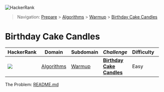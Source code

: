 ![HackerRank](../../../../assets/logo-black.svg?raw=true)
> Navigation: [Prepare](https://www.hackerrank.com/dashboard) > [Algorithms](https://www.hackerrank.com/domains/algorithms) > 
[Warmup](https://www.hackerrank.com/domains/algorithms/warmup) > [Birthday Cake Candles](https://www.hackerrank.com/challenges/birthday-cake-candles/)
# Birthday Cake Candles
| HackerRank | Domain | Subdomain | *Challenge* | Difficulty | Skills |
| ---------- | ------ | --------- | ----------- | ---------- | ------ |
| <a href="https://www.hackerrank.com/dashboard"><img src="../../../../assets/favicon.png?raw=true" /></a> | [Algorithms](https://www.hackerrank.com/domains/algorithms) | [Warmup](https://www.hackerrank.com/domains/algorithms/warmup) | **[Birthday Cake Candles](https://www.hackerrank.com/challenges/birthday-cake-candles/problem)** | Easy | Problem Solving (Basic) |

The Problem: [README.md](README.md)
